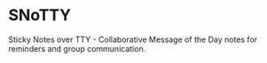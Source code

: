 # SNoTTY
Sticky Notes over TTY - Collaborative Message of the Day notes for reminders and group communication.
